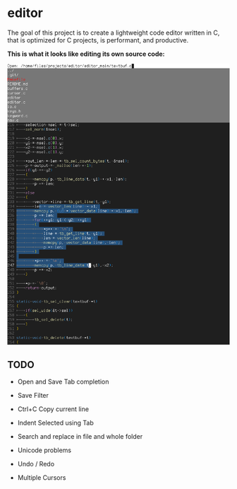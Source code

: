 # editor

The goal of this project is to create a lightweight code editor written in C,
that is optimized for C projects, is performant, and productive.

**This is what it looks like editing its own source code:**

![Screenshot of Editor](screenshot0.png)

## TODO

- Open and Save Tab completion
- Save Filter

- Ctrl+C Copy current line
- Indent Selected using Tab

- Search and replace in file and whole folder

- Unicode problems
- Undo / Redo
- Multiple Cursors
